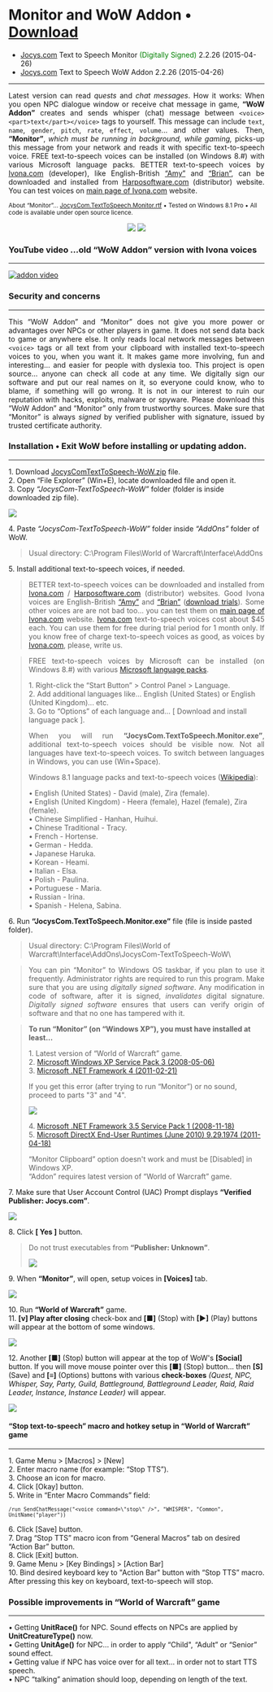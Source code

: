 # Monitor and WoW Addon • [Download](http://www.jocys.com/Files/Software/JocysCom-TextToSpeech-WoW.zip)

 * <a target="_blank" href="http://www.jocys.com">Jocys.com</a> Text to Speech Monitor <font color="#008000">(Digitally Signed)</font> 2.2.26 (2015-04-26)
 * <a target="_blank" href="http://www.jocys.com">Jocys.com</a> Text to Speech WoW Addon 2.2.26 (2015-04-26)

<hr />

<p align="justify">Latest version can read <i>quests</i> and <i>chat messages</i>. How it works: When you open NPC dialogue window or receive chat message in game, <b>“WoW Addon”</b> creates and sends whisper (chat) message between  <code>&lt;voice&gt;&lt;part&gt;text&lt;/part&gt;&lt;/voice&gt;</code> tags to yourself. This message can include <code>text</code>, <code>name</code>, <code>gender</code>, <code>pitch</code>, <code>rate</code>, <code>effect</code>, <code>volume</code>... and other values. Then, <b>“Monitor”</b>, <i>which must be running in background, while gaming,</i> picks-up this message from your network and reads it with specific text-to-speech voice. FREE text-to-speech voices can be installed (on Windows 8.#) with various Microsoft language packs. BETTER text-to-speech voices by <a target="_blank"  href="http://www.ivona.com/us/for-individuals/voices-for-windows/">Ivona.com</a> (developer), like English-British <a target="_blank"  href="http://harposoftware.com/en/content/10-trial">“Amy”</a> and <a href="http://harposoftware.com/en/content/10-trial">“Brian”</a>, can be downloaded and installed from <a target="_blank"  href="http://harposoftware.com/en/content/10-trial">Harposoftware.com</a>&nbsp;(distributor) website. You can test voices on <a target="_blank"  href="http://www.ivona.com">main page of Ivona.com</a> website.</p>

<sub>About “Monitor”... <a href="http://www.jocys.com/files/software/JocysCom.TextToSpeech.Monitor.rtf">JocysCom.TextToSpeech.Monitor.rtf</a> • Tested on Windows 8.1 Pro • All code is available under open source licence.</sub>

<p style="text-align: center;"><a href="http://www.jocys.com/Files/Software/JocysCom_TTS_Monitor.png" target="_blank"><img src="http://www.jocys.com/Files/Software/JocysCom_TTS_Monitor_Small.png" /></a> <a href="http://www.jocys.com/Files/Software/JocysCom_TTS_WoW_Addon.png" target="_blank"><img src="http://www.jocys.com/Files/Software/JocysCom_TTS_WoW_Addon_Small.png" /></a></p>

### YouTube video ...old “WoW Addon” version with Ivona voices
<hr />

[![addon video](http://img.youtube.com/vi/lhBGNJQvbUo/0.jpg)](http://www.youtube.com/watch?v=lhBGNJQvbUo)

### Security and concerns
<hr />

<p align="justify">This “WoW Addon” and “Monitor” does not give you more power or advantages over NPCs or other players in game. It does not send data back to game or anywhere else. It only reads local network messages between <code>&lt;voice&gt;</code> tags or all text from your clipboard with installed text-to-speech voices to you, when you want it. It makes game more involving, fun and interesting... and easier for people with dyslexia too. This project is open source... anyone can check all code at any time. We digitally sign our software and put our real names on it, so everyone could know, who to blame, if something will go wrong. It is not in our interest to ruin our reputation with hacks, exploits, malware or spyware. Please download this “WoW Addon” and “Monitor” only from trustworthy sources. Make sure that “Monitor” is always <i>signed</i> by verified publisher with signature, issued by trusted certificate authority.</p>

### Installation • Exit WoW before installing or updating addon.
<hr />

<p>1. Download <a href="http://www.jocys.com/Files/Software/JocysCom-TextToSpeech-WoW.zip">JocysComTextToSpeech-WoW.zip</a> file.<br />
2. Open “File Explorer” (Win+E), locate downloaded file and open it.<br />
3. Copy <i>“JocysCom-TextToSpeech-WoW”</i> folder (folder is inside downloaded zip file).</p>
<p><img src="http://www.jocys.com/Files/Software/Copy.png" /></p>
<p>4. Paste <i>“JocysCom-TextToSpeech-WoW”</i> folder inside <i>“AddOns”</i> folder of WoW.</p>
<blockquote>
<p>Usual directory: C:\Program Files\World of Warcraft\Interface\AddOns</p>
</blockquote>
<p>5. Install additional text-to-speech voices, if needed.</p>

<blockquote>
<p align="justify">BETTER text-to-speech voices can be downloaded and installed from <a target="_blank"  href="http://www.ivona.com/us/for-individuals/voices-for-windows/">Ivona.com</a> / <a target="_blank"  href="http://harposoftware.com/en/content/10-trial">Harposoftware.com</a>&nbsp;(distributor) websites. Good Ivona voices are English-British <a target="_blank"  href="http://harposoftware.com/en/content/10-trial">“Amy”</a> and <a target="_blank"  href="http://harposoftware.com/en/content/10-trial">“Brian”</a>&nbsp;(<a target="_blank"  href="http://harposoftware.com/en/content/10-trial">download trials</a>). Some other voices are are not bad too... you can test them on <a target="_blank"  href="http://www.ivona.com">main page of Ivona.com</a> website. <a target="_blank"  href="http://www.ivona.com/us/for-individuals/voices-for-windows/">Ivona.com</a> text-to-speech voices cost about $45 each. You can use them for free during trial period for 1 month only. If you know free of charge text-to-speech voices as good, as voices by <a target="_blank"  href="http://www.ivona.com/us/for-individuals/voices-for-windows/">Ivona.com</a>, please, write us.</p>
</blockquote>

<blockquote>
<p align="justify">FREE text-to-speech voices by Microsoft can be installed (on Windows 8.#) with various <a target="_blank"  href="http://windows.microsoft.com/en-us/windows/language-packs">Microsoft language packs</a>.</p>

<p>1. Right-click the “Start Button” > Control Panel > Language.<br />
 2. Add additional languages like... English (United States) or English (United Kingdom)... etc.<br />
 3. Go to “Options” of each language and... [ Download and install language pack ].</p>
 
<p align="justify">When you will run <b>“JocysCom.TextToSpeech.Monitor.exe”</b>, additional text-to-speech voices should be visible now. Not all languages have text-to-speech voices. To switch between languages in Windows, you can use (Win+Space).</p>

<p>Windows 8.1 language packs and text-to-speech voices (<a target="_blank"  href="http://en.wikipedia.org/wiki/Microsoft_text-to-speech_voices">Wikipedia</a>):</p>

<p>• English (United States) - David (male), Zira (female).<br />
• English (United Kingdom) - Heera (female), Hazel (female), Zira (female).<br />
• Chinese Simplified - Hanhan, Huihui.<br />
• Chinese Traditional - Tracy.<br />
• French - Hortense.<br />
• German - Hedda.<br />
• Japanese Haruka.<br />
• Korean - Heami.<br />
• Italian - Elsa.<br />
• Polish - Paulina.<br />
• Portuguese - Maria.<br />
• Russian - Irina.<br />
• Spanish - Helena, Sabina.</p>
</blockquote>

<p>6. Run <b>“JocysCom.TextToSpeech.Monitor.exe”</b> file (file is inside pasted folder).</p>

<blockquote>
<p>Usual directory: C:\Program Files\World of Warcraft\Interface\AddOns\JocysCom-TextToSpeech-WoW\</p>
</blockquote>

<blockquote>
<p align="justify">You can pin “Monitor” to Windows OS taskbar, if you plan to use it frequently. Administrator rights are required to run this program. Make sure that you are using <i>digitally signed software</i>. Any modification in code of software, after it is signed, <i>invalidates</i> digital signature. <i>Digitally signed software</i> ensures that users can verify origin of software and that no one has tampered with it.</p>
</blockquote>

<blockquote>
<p><b>To run “Monitor” (on “Windows XP”), you must have installed at least...</b></p>
<p>1. Latest version of “World of Warcraft” game.<br />
2. <a target="_blank"  href="http://www.microsoft.com/en-gb/download/details.aspx?id=24">Microsoft Windows XP Service Pack 3 (2008-05-06)</a><br />
3. <a target="_blank"  href="http://www.microsoft.com/en-gb/download/details.aspx?id=17851">Microsoft .NET Framework 4 (2011-02-21)</a></p>
<p>If you get this error (after trying to run “Monitor”) or no sound, proceed to parts "3" and "4".</p>
<p><img src="http://www.jocys.com/Files/Software/JocysCom_TTS_Monitor_Windows_XP_Exception_Error.png" /></p>
<p>4. <a target="_blank"  href="http://www.microsoft.com/en-us/download/details.aspx?id=22">Microsoft .NET Framework 3.5 Service Pack 1 (2008-11-18)</a><br />
5. <a target="_blank"  href="http://www.microsoft.com/en-gb/download/details.aspx?id=8109">Microsoft DirectX End-User Runtimes (June 2010) 9.29.1974 (2011-04-18)</a></p>
<p>“Monitor Clipboard” option doesn't work and must be [Disabled] in Windows XP.<br />
“Addon” requires latest version of “World of Warcraft” game.</blockquote>

<p>7. Make sure that User Account Control (UAC) Prompt displays <b>“Verified Publisher: Jocys.com”</b>.</p>

<p><img src="http://www.jocys.com/Files/Software/Monitor_Signed_UAC.png" /></p> 

<p>8. Click <b>[ Yes ]</b> button.</p>

<blockquote>
<p>Do not trust executables from <b>“Publisher: Unknown”</b>.</p>
<p><img src="http://www.jocys.com/Files/Website/Monitor_NonSigned_UAC.png" />
</blockquote>

<p>9. When <b>“Monitor”</b>, will open, setup voices in <b>[Voices]</b> tab.</p>

<p><a href="http://www.jocys.com/Files/Software/JocysCom_TTS_Monitor_2_2_26_1.png" target="_blank"><img src="http://www.jocys.com/Files/Software/JocysCom_TTS_Monitor_2_2_26_1.png" /></a></p>

<p>10. Run <b>“World of Warcraft”</b> game.<br />
11. <b>[v] Play after closing</b> check-box and <b>[■]</b> (Stop) with <b>[►]</b> (Play) buttons will appear at the bottom of some windows.</p>

<p></a target="_blank" href="http://www.jocys.com/Files/Software/JocysCom_TTS_Monitor_2_2_26_1.png"><img src="http://www.jocys.com/Files/Software/JocysCom_TTS_WoW_Addon_Buttons_2_2_26.png" /></a></p>


<p>12. Another <b>[■]</b> (Stop) button will appear at the top of WoW's <b>[Social]</b> button. If you will move mouse pointer over this <b>[■]</b> (Stop) button... then <b>[S]</b> (Save) and <b>[≡]</b> (Options) buttons with various <b>check-boxes</b> <i>(Quest, NPC, Whisper, Say, Party, Guild, Battleground, Battleground Leader, Raid, Raid Leader, Instance, Instance Leader)</i> will appear.</p>

<p><img src="http://www.jocys.com/Files/Software/JocysCom_TTS_WoW_Addon_MiniFrame_2_2_26_1.png"/></p>

#### “Stop text-to-speech” macro and hotkey setup in “World of Warcraft” game
<hr />

<p>1. Game Menu > [Macros] > [New]<br />
2. Enter macro name (for example: “Stop TTS”).<br />
3. Choose an icon for macro.<br />
4. Click [Okay] button.<br />
5. Write in “Enter Macro Commands” field:</p>
<p><sup><code>/run SendChatMessage("&lt;voice command=\"stop\" /&gt;", "WHISPER", "Common", UnitName("player"))</code><sup></p>
<p>6. Click [Save] button.<br />
7. Drag “Stop TTS” macro icon from “General Macros” tab on desired “Action Bar” button.<br />
8. Click [Exit] button.<br />
9. Game Menu > [Key Bindings] > [Action Bar]<br />
10. Bind desired keyboard key to "Action Bar" button with “Stop TTS” macro. After pressing this key on keyboard, text-to-speech will stop.</p>

### Possible improvements in “World of Warcraft” game
<hr />

<p>• Getting <b>UnitRace()</b> for NPC. Sound effects on NPCs are applied by <b>UnitCreatureType()</b> now.<br />
• Getting <b>UnitAge()</b> for NPC... in order to apply “Child", “Adult” or “Senior” sound effect.<br />
• Getting value if NPC has voice over for all text... in order not to start TTS speech.<br />
• NPC “talking” animation should loop, depending on length of the text.</p>
